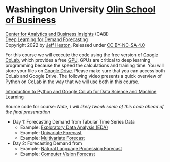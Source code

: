 # Washington University [Olin School of Business](https://olin.wustl.edu/EN-US/Pages/default.aspx)
[Center for Analytics and Business Insights](https://olin.wustl.edu/EN-US/Faculty-Research/research-centers/center-analytics-business-insights/Pages/default.aspx) (CABI)  
[Deep Learning for Demand Forecasting](https://github.com/jeffheaton/present/tree/master/WUSTL/CABI-Demand)  
Copyright 2022 by [Jeff Heaton](https://www.youtube.com/c/HeatonResearch), Released under [CC BY-NC-SA 4.0](https://creativecommons.org/licenses/by-nc-sa/4.0/)  

For this course we will execute the code using the free version of [Google CoLab](https://colab.research.google.com/), which provides a free [GPU](https://developer.nvidia.com/cuda-gpus). GPUs are critical to deep learning programming because the speed the calculations and training time. You will store your files on [Google Drive](https://www.google.com/drive/). Please make sure that you can access both CoLab and Google Drive. The following video presents a quick overview of Python on CoLab in the way that we will use both in this course.

[Introduction to Python and Google CoLab for Data Science and Machine Learning](https://www.youtube.com/watch?v=pNyZUrOQSrE&ab_channel=JeffHeaton)

Source code for course: *Note, I will likely tweak some of this code ahead of the final presentation*

* Day 1: Forecasting Demand from Tabular Time Series Data
    * Example: [Exploratory Data Analysis (EDA)](https://github.com/jeffheaton/present/blob/master/WUSTL/CABI-Demand/demand_eda.ipynb)
    * Example: [Univariate Forecast](https://github.com/jeffheaton/present/blob/master/WUSTL/CABI-Demand/demand_univariate.ipynb)
    * Example: [Multivariate Forecast](https://github.com/jeffheaton/present/blob/master/WUSTL/CABI-Demand/demand_multivariate.ipynb)
* Day 2: Forecasting Demand from 
    * Example: [Natural Language Processing Forecast](https://github.com/jeffheaton/present/blob/master/WUSTL/CABI-Demand/demand_nlp.ipynb)
    * Example: [Computer Vision Forecast](https://github.com/jeffheaton/present/blob/master/WUSTL/CABI-Demand/demand_cv.ipynb)